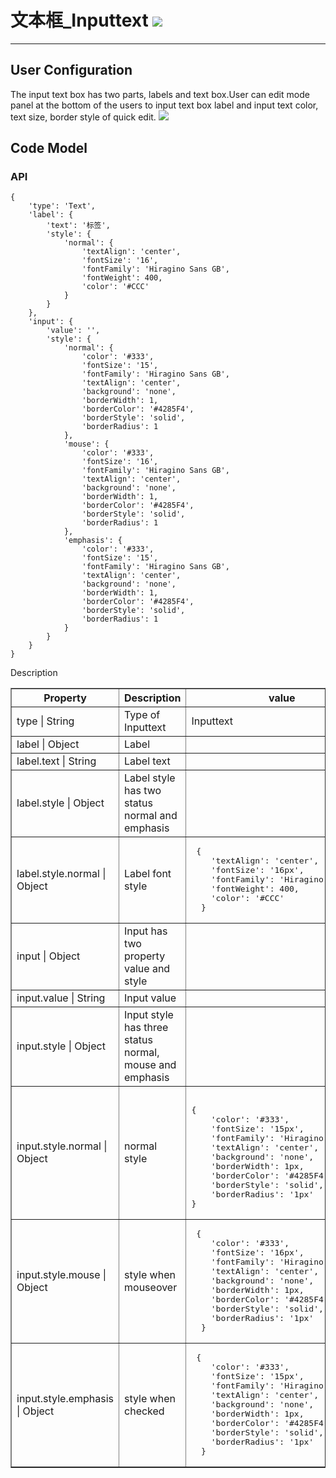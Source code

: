 # 文本框\_Inputtext ![](/assets/inputtext.png)

---


## User Configuration 

The input text box has two parts, labels and text box.User can edit mode panel at the bottom of the users to input text box label and input text color, text size, border style of quick edit.
![](/assets/InputtextUser.jpg)

## Code Model


### API

```
{
	'type': 'Text',
	'label': {
		'text': '标签',
		'style': {
			'normal': {
				'textAlign': 'center',
				'fontSize': '16',
				'fontFamily': 'Hiragino Sans GB',
				'fontWeight': 400,
				'color': '#CCC'
			}
		}
	},
	'input': {
		'value': '',
		'style': {
			'normal': {
				'color': '#333',
				'fontSize': '15',
				'fontFamily': 'Hiragino Sans GB',
				'textAlign': 'center',
				'background': 'none',
				'borderWidth': 1,
				'borderColor': '#4285F4',
				'borderStyle': 'solid',
				'borderRadius': 1
			},
			'mouse': {
				'color': '#333',
				'fontSize': '16',
				'fontFamily': 'Hiragino Sans GB',
				'textAlign': 'center',
				'background': 'none',
				'borderWidth': 1,
				'borderColor': '#4285F4',
				'borderStyle': 'solid',
				'borderRadius': 1
			},
			'emphasis': {
				'color': '#333',
				'fontSize': '15',
				'fontFamily': 'Hiragino Sans GB',
				'textAlign': 'center',
				'background': 'none',
				'borderWidth': 1,
				'borderColor': '#4285F4',
				'borderStyle': 'solid',
				'borderRadius': 1
			}
		}
	}
}
```

Description

<table border="1">
<tr>
	<th width="30%">Property</th>
   <th width="30%">Description</th>
   <th> value </th>
</tr>
<tr>
	<td>type | String</td>
	<td>Type of Inputtext</td>
	<td> Inputtext</td>
</tr>
<tr>
	<td>label | Object</td>
	<td>Label </td>
	<td></td>
</tr>
<tr>
	<td>label.text | String</td>
	<td> Label text </td>
	<td></td>
</tr>
<tr>
	<td>label.style | Object</td>
	<td>Label style has two status normal and emphasis </td>
	<td></td>
</tr>
<tr>
	<td>label.style.normal | Object</td>
	<td>Label font style</td>
	<td><pre> {
	'textAlign': 'center',
	'fontSize': '16px',
	'fontFamily': 'Hiragino Sans GB',
	'fontWeight': 400,
	'color': '#CCC'
  }</pre></td>
</tr>
<tr>
	<td>input | Object</td>
	<td>Input has two property value and style </td>
	<td></td>
</tr>
<tr>
	<td>input.value | String</td>
	<td>Input value</td>
	<td></td>
</tr>
<tr>
	<td>input.style | Object</td>
	<td>Input  style has three status normal, mouse and emphasis</td>
	<td></td>
</tr>
<tr>
	<td>input.style.normal | Object</td>
	<td> normal style </td>
	<td><pre> 
{
	'color': '#333',
	'fontSize': '15px',
	'fontFamily': 'Hiragino Sans GB',
	'textAlign': 'center',
	'background': 'none',
	'borderWidth': 1px,
	'borderColor': '#4285F4',
	'borderStyle': 'solid',
	'borderRadius': '1px'
}</pre></td>
</tr>
<tr>
	<td>input.style.mouse | Object</td>
	<td>style when mouseover </td>
	<td><pre> {
	'color': '#333',
	'fontSize': '16px',
	'fontFamily': 'Hiragino Sans GB',
	'textAlign': 'center',
	'background': 'none',
	'borderWidth': 1px,
	'borderColor': '#4285F4',
	'borderStyle': 'solid',
	'borderRadius': '1px'
  }</pre></td>
</tr>
<tr>
	<td>input.style.emphasis | Object</td>
	<td>style when checked</td>
	<td><pre> {
	'color': '#333',
	'fontSize': '15px',
	'fontFamily': 'Hiragino Sans GB',
	'textAlign': 'center',
	'background': 'none',
	'borderWidth': 1px,
	'borderColor': '#4285F4',
	'borderStyle': 'solid',
	'borderRadius': '1px'
  }</pre></td>
</tr>
</table>




